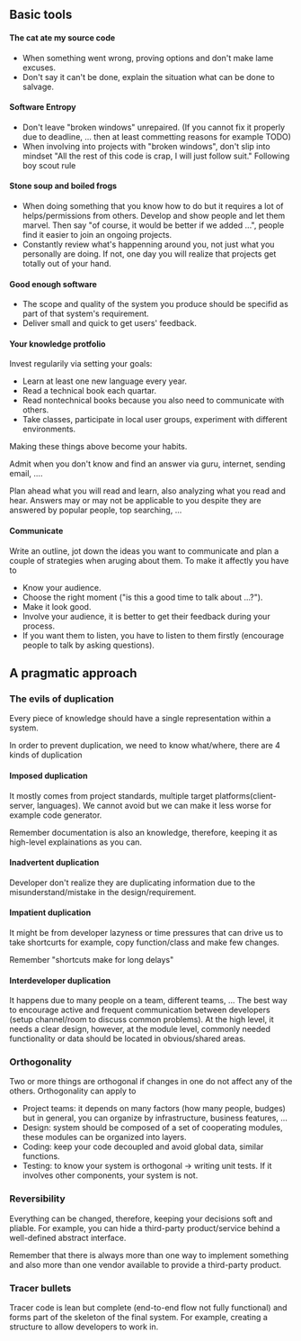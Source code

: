 ## Basic tools

#### The cat ate my source code
+ When something went wrong, proving options and don't make lame excuses.
+ Don't say it can't be done, explain the situation what can be done to salvage.

#### Software Entropy
+ Don't leave "broken windows" unrepaired. (If you cannot fix it properly due to deadline, ... then at least commetting reasons for example TODO)
+ When involving into projects with "broken windows", don't slip into mindset "All the rest of this code is crap, I will just follow suit." Following boy scout rule

#### Stone soup and boiled frogs
+ When doing something that you know how to do but it requires a lot of helps/permissions from others. Develop and show people  and let them marvel. Then say "of course, it would be better if we added ...", people find it easier to join an ongoing projects.
+ Constantly review what's happenning around you, not just what you personally are doing. If not, one day you will realize that projects get totally out of your hand.

#### Good enough software
+ The scope and quality of the system you produce should be specifid as part of that system's requirement.
+ Deliver small and quick to get users' feedback.

#### Your knowledge protfolio
Invest regularily via setting your goals:
+ Learn  at least one new language every year.
+ Read a technical book each quartar.
+ Read nontechnical books because you also need to communicate with others.
+ Take classes, participate in local user groups, experiment with different environments.

Making these things above become your habits.

Admit when you don't know and find an answer via guru, internet, sending email, ....

Plan ahead what you will read and learn, also analyzing what you read and hear. Answers may or may not be applicable to you despite they are answered by popular people, top searching, ...

#### Communicate
Write an outline, jot down the ideas you want to communicate and plan a couple of strategies when aruging about them. To make it affectly you have to
+ Know your audience.
+ Choose the right moment ("is this a good time to talk about ...?").
+ Make it look good.
+ Involve your audience, it is better to get their feedback during your process.
+ If you want them to listen, you have to listen to them firstly (encourage people to talk by asking questions).

## A pragmatic approach

### The evils of duplication
Every piece of knowledge should have a single representation within a system.

In order to prevent duplication, we need to know what/where, there are 4 kinds of duplication

#### Imposed duplication
It mostly comes from project standards, multiple target platforms(client-server, languages). We cannot avoid but we can make it less worse for example code generator.

Remember documentation is also an knowledge, therefore, keeping it as high-level explainations as you can.

#### Inadvertent duplication
Developer don't realize they are duplicating information due to the misunderstand/mistake in the design/requirement.

#### Impatient duplication
It might be from developer lazyness or time pressures that can drive us to take shortcurts for example, copy function/class and make few changes.

Remember "shortcuts make for long delays"

#### Interdeveloper duplication
It happens due to many people on a team, different teams, ... The best way to encourage active and frequent communication between developers (setup channel/room to discuss common problems). At the high level, it needs a clear design, however, at the module level, commonly needed functionality or data should be located in obvious/shared areas.

### Orthogonality

Two or more things are orthogonal if changes in one do not affect any of the others. Orthogonality can apply to
+ Project teams: it depends on many factors (how many people, budges) but in general, you can organize by infrastructure, business features, ...
+ Design: system should be composed of a set of cooperating modules, these modules can be organized into layers.
+ Coding: keep your code decoupled and avoid global data, similar functions.
+ Testing: to know your system is orthogonal -> writing unit tests. If it involves other components, your system is not.

### Reversibility
Everything can be changed, therefore, keeping your decisions soft and pliable. For example, you can hide a third-party product/service behind a well-defined abstract interface.

Remember that there is always more than one way to implement something and also more than one vendor available to provide a third-party product.

### Tracer bullets
Tracer code is lean but complete (end-to-end flow not fully functional) and forms part of the skeleton of the final system. For example, creating a structure to allow developers to work in.
